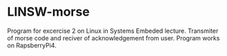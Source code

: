 # LINSW-morse
Program for excercise 2 on Linux in Systems Embeded lecture.
Transmiter of morse code and reciver of acknowledgement from user.
Program works on RapsberryPi4.
